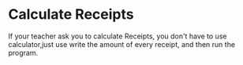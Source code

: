 # Calculate Receipts

If your teacher ask you to calculate Receipts, you don't have to use calculator,just use write the amount of every receipt, and then run the program. 
